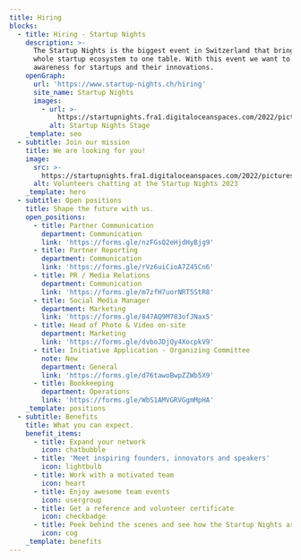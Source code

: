 ```yaml
---
title: Hiring
blocks:
  - title: Hiring - Startup Nights
    description: >-
      The Startup Nights is the biggest event in Switzerland that brings the
      whole startup ecosystem to one table. With this event we want to create
      awareness for startups and their innovations.
    openGraph:
      url: 'https://www.startup-nights.ch/hiring'
      site_name: Startup Nights
      images:
        - url: >-
            https://startupnights.fra1.digitaloceanspaces.com/2022/pictures/stage.jpg
          alt: Startup Nights Stage
    _template: seo
  - subtitle: Join our mission
    title: We are looking for you!
    image:
      src: >-
        https://startupnights.fra1.digitaloceanspaces.com/2022/pictures/fireside.jpg
      alt: Volunteers chatting at the Startup Nights 2023
    _template: hero
  - subtitle: Open positions
    title: Shape the future with us.
    open_positions:
      - title: Partner Communication
        department: Communication
        link: 'https://forms.gle/nzFGsQ2eHjdHyBjg9'
      - title: Partner Reporting
        department: Communication
        link: 'https://forms.gle/rVz6uiCioA7Z45Cn6'
      - title: PR / Media Relations
        department: Communication
        link: 'https://forms.gle/m7zfH7uorNRT5StR8'
      - title: Social Media Manager
        department: Marketing
        link: 'https://forms.gle/847AQ9M783ofJNax5'
      - title: Head of Photo & Video on-site
        department: Marketing
        link: 'https://forms.gle/dvboJDjQy4XocpkV9'
      - title: Initiative Application - Organizing Committee
        note: New
        department: General
        link: 'https://forms.gle/d76tawoBwpZZWb5X9'
      - title: Bookkeeping
        department: Operations
        link: 'https://forms.gle/WbS1AMVGRVGgmMpHA'
    _template: positions
  - subtitle: Benefits
    title: What you can expect.
    benefit_items:
      - title: Expand your network
        icon: chatbubble
      - title: 'Meet inspiring founders, innovators and speakers'
        icon: lightbulb
      - title: Work with a motivated team
        icon: heart
      - title: Enjoy awesome team events
        icon: usergroup
      - title: Get a reference and volunteer certificate
        icon: checkbadge
      - title: Peek behind the scenes and see how the Startup Nights are organised
        icon: cog
    _template: benefits
---
```


